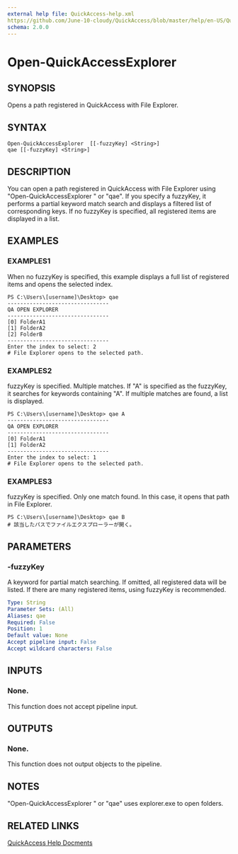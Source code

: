 ```yaml
---
external help file: QuickAccess-help.xml
https://github.com/June-10-cloudy/QuickAccess/blob/master/help/en-US/QuickAccess-help.xml
schema: 2.0.0
---
```

# Open-QuickAccessExplorer 
## SYNOPSIS
Opens a path registered in QuickAccess with File Explorer.
## SYNTAX
```
Open-QuickAccessExplorer  [[-fuzzyKey] <String>]
qae [[-fuzzyKey] <String>]
```
## DESCRIPTION
You can open a path registered in QuickAccess with File Explorer using "Open-QuickAccessExplorer " or "qae".
If you specify a fuzzyKey, it performs a partial keyword match search and displays a filtered list of corresponding keys.
If no fuzzyKey is specified, all registered items are displayed in a list.
## EXAMPLES
### EXAMPLES1
When no fuzzyKey is specified, this example displays a full list of registered items and opens the selected index.
```
PS C:\Users\[username]\Desktop> qae
--------------------------------
QA OPEN EXPLORER
--------------------------------
[0] FolderA1
[1] FolderA2
[2] FolderB
--------------------------------
Enter the index to select: 2
# File Explorer opens to the selected path.
```
### EXAMPLES2 
fuzzyKey is specified. Multiple matches.
If "A" is specified as the fuzzyKey, it searches for keywords containing "A".
If multiple matches are found, a list is displayed.
```
PS C:\Users\[username]\Desktop> qae A
--------------------------------
QA OPEN EXPLORER
--------------------------------
[0] FolderA1
[1] FolderA2
--------------------------------
Enter the index to select: 1
# File Explorer opens to the selected path.
```
### EXAMPLES3
fuzzyKey is specified. Only one match found. In this case, it opens that path in File Explorer.
```
PS C:\Users\[username]\Desktop> qae B
# 該当したパスでファイルエクスプローラーが開く。
```
## PARAMETERS
### -fuzzyKey
A keyword for partial match searching.
If omitted, all registered data will be listed.
If there are many registered items, using fuzzyKey is recommended.
```yaml
Type: String
Parameter Sets: (All)
Aliases: qae
Required: False
Position: 1
Default value: None
Accept pipeline input: False
Accept wildcard characters: False
```
## INPUTS
### None. 
This function does not accept pipeline input.
## OUTPUTS
### None. 
This function does not output objects to the pipeline.
## NOTES
"Open-QuickAccessExplorer " or "qae" uses explorer.exe to open folders.
## RELATED LINKS
[QuickAccess Help Docments](https://github.com/June-10-cloudy/QuickAccess-Help)
